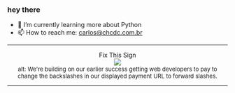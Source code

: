 ### hey there 

- :seedling: I’m currently learning more about Python
- :mailbox: How to reach me: carlos@chcdc.com.br


---


<!-- xkcd -->
<p align="center">Fix This Sign</br><img src=https://imgs.xkcd.com/comics/fix_this_sign.png></br><font size =2>alt: We're building on our earlier success getting web developers to pay to change the backslashes in our displayed payment URL to forward slashes.</br></font></p></table></p> 


<!-- xkcd -->
---
